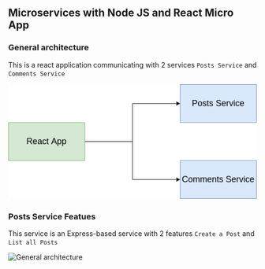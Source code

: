 ## Microservices with Node JS and React Micro App ##
### General architecture ###
This is a react application communicating with 2 services ``Posts Service`` and ``Comments Service``

![General architecture](https://github.com/mallah-elmehdi/microservices-nodejs-micro/blob/master/diagram.png?raw=true)

### Posts Service Featues ###
This service is an Express-based service with 2 features ``Create a Post`` and ``List all Posts``

![General architecture](https://github.com/mallah-elmehdi/microservices-nodejs-micro/blob/master/posts-service.png?raw=true)
